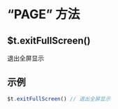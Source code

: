 # “PAGE” 方法

## $t.exitFullScreen()

退出全屏显示

## 示例

```javascript
$t.exitFullScreen() // 退出全屏显示
```
